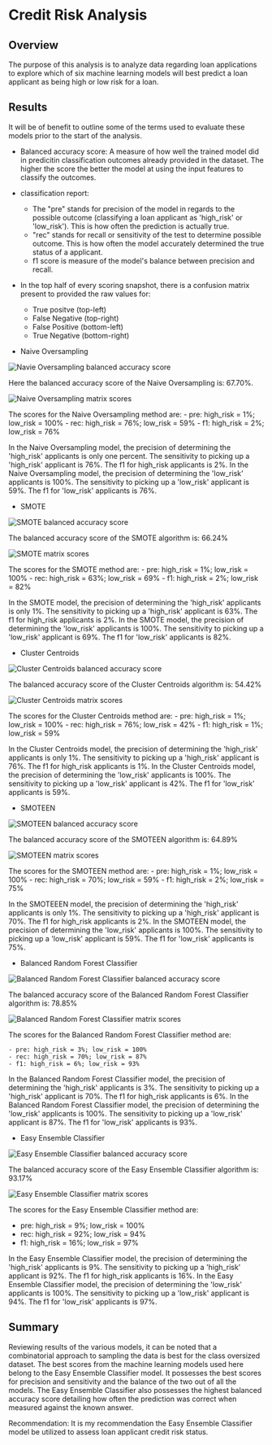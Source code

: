 # Credit Risk Analysis

## Overview

The purpose of this analysis is to analyze data regarding loan applications to explore which of six machine learning models 
will best predict a loan applicant as being high or low risk for a loan.

## Results

It will be of benefit to outline some of the terms used to evaluate these models prior to the start of the analysis.
 - Balanced accuracy score: A measure of how well the trained model did in predicitin classification outcomes already provided in the dataset. The higher the score
 the better the model at using the input features to classify the outcomes.
 - classification report:
 	- The "pre" stands for precision of the model in regards to the possible outcome (classifying a loan applicant as 'high_risk' or 'low_risk'). This is
	how often the prediction is actually true.
	- "rec" stands for recall or sensitivity of the test to determine possible outcome. This is how often the model accurately determined the true status
	of a applicant.
	- f1 score is measure of the model's balance between precision and recall.
 - In the top half of every scoring snapshot, there is a confusion matrix present to provided the raw values for: 
 	- True positve (top-left)
	- False Negative (top-right)
	- False Positive (bottom-left)
	- True Negative (bottom-right)

- Naive Oversampling

![Navie Oversampling balanced accuracy score](https://github.com/MattK1454/Credit_Risk_Analysis/blob/main/Resources/images/naive_over_sampling_balanced_score.png)

Here the balanced accuracy score of the Naive Oversampling is: 67.70%.

![Naive Oversampling matrix scores](https://github.com/MattK1454/Credit_Risk_Analysis/blob/main/Resources/images/naive_over_sampling_matix_scores.png)

The scores for the Naive Oversampling method are:
	- pre: high_risk = 1%; low_risk = 100%
	- rec: high_risk = 76%; low_risk = 59%
	- f1: high_risk = 2%; low_risk = 76%
	
In the Naive Oversampling model, the precision of determining the 'high_risk' applicants is only one percent. The sensitivity to picking up a 
'high_risk' applicant is 76%. The f1 for high_risk applicants is 2%. In the Naive Oversampling model, the precision of determining the 'low_risk' 
applicants is 100%. The sensitivity to picking up a 'low_risk' applicant is 59%. The f1 for 'low_risk' applicants is 76%.

- SMOTE

![SMOTE balanced accuracy score](https://github.com/MattK1454/Credit_Risk_Analysis/blob/main/Resources/images/SMOTE_balanced_score.png)

The balanced accuracy score of the SMOTE algorithm is: 66.24%

![SMOTE matrix scores](https://github.com/MattK1454/Credit_Risk_Analysis/blob/main/Resources/images/SMOTE_matrix_scores.png)

The scores for the SMOTE method are:
	- pre: high_risk = 1%; low_risk = 100%
	- rec: high_risk = 63%; low_risk = 69%
	- f1: high_risk = 2%; low_risk = 82%
	
In the SMOTE model, the precision of determining the 'high_risk' applicants is only 1%. The sensitivity to picking up a 
'high_risk' applicant is 63%. The f1 for high_risk applicants is 2%. In the SMOTE model, the precision of determining the 'low_risk' 
applicants is 100%. The sensitivity to picking up a 'low_risk' applicant is 69%. The f1 for 'low_risk' applicants is 82%.

- Cluster Centroids

![Cluster Centroids balanced accuracy score](https://github.com/MattK1454/Credit_Risk_Analysis/blob/main/Resources/images/clustercentroids_under_sampling_balanced_score.png)

The balanced accuracy score of the Cluster Centroids algorithm is: 54.42%

![Cluster Centroids matrix scores](https://github.com/MattK1454/Credit_Risk_Analysis/blob/main/Resources/images/clustercentroids_under_sampling_matrix_scores.png)

The scores for the Cluster Centroids method are:
	- pre: high_risk = 1%; low_risk = 100%
	- rec: high_risk = 76%; low_risk = 42%
	- f1: high_risk = 1%; low_risk = 59%
	
In the Cluster Centroids model, the precision of determining the 'high_risk' applicants is only 1%. The sensitivity to picking up a 
'high_risk' applicant is 76%. The f1 for high_risk applicants is 1%. In the Cluster Centroids model, the precision of determining the 'low_risk' 
applicants is 100%. The sensitivity to picking up a 'low_risk' applicant is 42%. The f1 for 'low_risk' applicants is 59%. 

- SMOTEEN

![SMOTEEN balanced accuracy score](https://github.com/MattK1454/Credit_Risk_Analysis/blob/main/Resources/images/SMOTEENN_balanced_score.png)

The balanced accuracy score of the SMOTEEN algorithm is: 64.89%

![SMOTEEN matrix scores](https://github.com/MattK1454/Credit_Risk_Analysis/blob/main/Resources/images/SMOTEENN_matrix_scores.png)

The scores for the SMOTEEN method are:
	- pre: high_risk = 1%; low_risk = 100%
	- rec: high_risk = 70%; low_risk = 59%
	- f1: high_risk = 2%; low_risk = 75%
	
In the SMOTEEEN model, the precision of determining the 'high_risk' applicants is only 1%. The sensitivity to picking up a 
'high_risk' applicant is 70%. The f1 for high_risk applicants is 2%. In the SMOTEEN model, the precision of determining the 'low_risk' 
applicants is 100%. The sensitivity to picking up a 'low_risk' applicant is 59%. The f1 for 'low_risk' applicants is 75%.

- Balanced Random Forest Classifier

![Balanced Random Forest Classifier balanced accuracy score](https://github.com/MattK1454/Credit_Risk_Analysis/blob/main/Resources/images/balanced_random_forest_balanced_score.png)

The balanced accuracy score of the Balanced Random Forest Classifier algorithm is: 78.85%

![Balanced Random Forest Classifier matrix scores](https://github.com/MattK1454/Credit_Risk_Analysis/blob/main/Resources/images/balanced_random_forest_matrix_scores.png)

The scores for the Balanced Random Forest Classifier method are:
	
	- pre: high_risk = 3%; low_risk = 100%
	- rec: high_risk = 70%; low_risk = 87%
	- f1: high_risk = 6%; low_risk = 93%
	
In the Balanced Random Forest Classifier model, the precision of determining the 'high_risk' applicants is 3%. The sensitivity to picking up a 
'high_risk' applicant is 70%. The f1 for high_risk applicants is 6%. In the Balanced Random Forest Classifier model, the precision of determining the 'low_risk' 
applicants is 100%. The sensitivity to picking up a 'low_risk' applicant is 87%. The f1 for 'low_risk' applicants is 93%. 

- Easy Ensemble Classifier

![Easy Ensemble Classifier balanced accuracy score](https://github.com/MattK1454/Credit_Risk_Analysis/blob/main/Resources/images/easy_ensemble_balanced_score.png)

The balanced accuracy score of the Easy Ensemble Classifier algorithm is: 93.17%

![Easy Ensemble Classifier matrix scores](https://github.com/MattK1454/Credit_Risk_Analysis/blob/main/Resources/images/easy_ensemble_matrix_scores.png)

The scores for the Easy Ensemble Classifier method are:

- pre: high_risk = 9%; low_risk = 100%
- rec: high_risk = 92%; low_risk = 94%
- f1: high_risk = 16%; low_risk = 97%
	
In the Easy Ensemble Classifier model, the precision of determining the 'high_risk' applicants is 9%. The sensitivity to picking up a 
'high_risk' applicant is 92%. The f1 for high_risk applicants is 16%. In the Easy Ensemble Classifier model, the precision of determining the 'low_risk' 
applicants is 100%. The sensitivity to picking up a 'low_risk' applicant is 94%. The f1 for 'low_risk' applicants is 97%.

## Summary

Reviewing results of the various models, it can be noted that a combinatorial approach to sampling the data is best for the class oversized dataset. The best
scores from the machine learning models used here belong to the Easy Ensemble Classifier model. It possesses the best scores for precision and sensitivity 
and the balance of the two out of all the models. The Easy Ensemble Classifier also possesses the highest balanced accuracy score detailing how often the
prediction was correct when measured against the known answer. 

Recommendation: It is my recommendation the Easy Ensemble Classifier model be utilized to assess loan applicant credit risk status.
